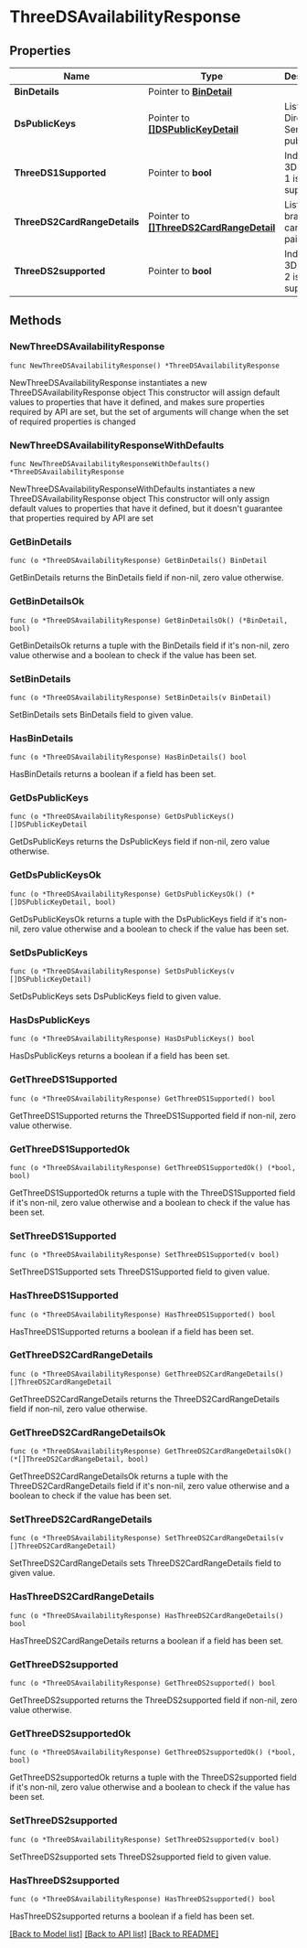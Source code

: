 # ThreeDSAvailabilityResponse

## Properties

Name | Type | Description | Notes
------------ | ------------- | ------------- | -------------
**BinDetails** | Pointer to [**BinDetail**](BinDetail.md) |  | [optional] 
**DsPublicKeys** | Pointer to [**[]DSPublicKeyDetail**](DSPublicKeyDetail.md) | List of Directory Server (DS) public keys. | [optional] 
**ThreeDS1Supported** | Pointer to **bool** | Indicator if 3D Secure 1 is supported. | [optional] 
**ThreeDS2CardRangeDetails** | Pointer to [**[]ThreeDS2CardRangeDetail**](ThreeDS2CardRangeDetail.md) | List of brand and card range pairs. | [optional] 
**ThreeDS2supported** | Pointer to **bool** | Indicator if 3D Secure 2 is supported. | [optional] 

## Methods

### NewThreeDSAvailabilityResponse

`func NewThreeDSAvailabilityResponse() *ThreeDSAvailabilityResponse`

NewThreeDSAvailabilityResponse instantiates a new ThreeDSAvailabilityResponse object
This constructor will assign default values to properties that have it defined,
and makes sure properties required by API are set, but the set of arguments
will change when the set of required properties is changed

### NewThreeDSAvailabilityResponseWithDefaults

`func NewThreeDSAvailabilityResponseWithDefaults() *ThreeDSAvailabilityResponse`

NewThreeDSAvailabilityResponseWithDefaults instantiates a new ThreeDSAvailabilityResponse object
This constructor will only assign default values to properties that have it defined,
but it doesn't guarantee that properties required by API are set

### GetBinDetails

`func (o *ThreeDSAvailabilityResponse) GetBinDetails() BinDetail`

GetBinDetails returns the BinDetails field if non-nil, zero value otherwise.

### GetBinDetailsOk

`func (o *ThreeDSAvailabilityResponse) GetBinDetailsOk() (*BinDetail, bool)`

GetBinDetailsOk returns a tuple with the BinDetails field if it's non-nil, zero value otherwise
and a boolean to check if the value has been set.

### SetBinDetails

`func (o *ThreeDSAvailabilityResponse) SetBinDetails(v BinDetail)`

SetBinDetails sets BinDetails field to given value.

### HasBinDetails

`func (o *ThreeDSAvailabilityResponse) HasBinDetails() bool`

HasBinDetails returns a boolean if a field has been set.

### GetDsPublicKeys

`func (o *ThreeDSAvailabilityResponse) GetDsPublicKeys() []DSPublicKeyDetail`

GetDsPublicKeys returns the DsPublicKeys field if non-nil, zero value otherwise.

### GetDsPublicKeysOk

`func (o *ThreeDSAvailabilityResponse) GetDsPublicKeysOk() (*[]DSPublicKeyDetail, bool)`

GetDsPublicKeysOk returns a tuple with the DsPublicKeys field if it's non-nil, zero value otherwise
and a boolean to check if the value has been set.

### SetDsPublicKeys

`func (o *ThreeDSAvailabilityResponse) SetDsPublicKeys(v []DSPublicKeyDetail)`

SetDsPublicKeys sets DsPublicKeys field to given value.

### HasDsPublicKeys

`func (o *ThreeDSAvailabilityResponse) HasDsPublicKeys() bool`

HasDsPublicKeys returns a boolean if a field has been set.

### GetThreeDS1Supported

`func (o *ThreeDSAvailabilityResponse) GetThreeDS1Supported() bool`

GetThreeDS1Supported returns the ThreeDS1Supported field if non-nil, zero value otherwise.

### GetThreeDS1SupportedOk

`func (o *ThreeDSAvailabilityResponse) GetThreeDS1SupportedOk() (*bool, bool)`

GetThreeDS1SupportedOk returns a tuple with the ThreeDS1Supported field if it's non-nil, zero value otherwise
and a boolean to check if the value has been set.

### SetThreeDS1Supported

`func (o *ThreeDSAvailabilityResponse) SetThreeDS1Supported(v bool)`

SetThreeDS1Supported sets ThreeDS1Supported field to given value.

### HasThreeDS1Supported

`func (o *ThreeDSAvailabilityResponse) HasThreeDS1Supported() bool`

HasThreeDS1Supported returns a boolean if a field has been set.

### GetThreeDS2CardRangeDetails

`func (o *ThreeDSAvailabilityResponse) GetThreeDS2CardRangeDetails() []ThreeDS2CardRangeDetail`

GetThreeDS2CardRangeDetails returns the ThreeDS2CardRangeDetails field if non-nil, zero value otherwise.

### GetThreeDS2CardRangeDetailsOk

`func (o *ThreeDSAvailabilityResponse) GetThreeDS2CardRangeDetailsOk() (*[]ThreeDS2CardRangeDetail, bool)`

GetThreeDS2CardRangeDetailsOk returns a tuple with the ThreeDS2CardRangeDetails field if it's non-nil, zero value otherwise
and a boolean to check if the value has been set.

### SetThreeDS2CardRangeDetails

`func (o *ThreeDSAvailabilityResponse) SetThreeDS2CardRangeDetails(v []ThreeDS2CardRangeDetail)`

SetThreeDS2CardRangeDetails sets ThreeDS2CardRangeDetails field to given value.

### HasThreeDS2CardRangeDetails

`func (o *ThreeDSAvailabilityResponse) HasThreeDS2CardRangeDetails() bool`

HasThreeDS2CardRangeDetails returns a boolean if a field has been set.

### GetThreeDS2supported

`func (o *ThreeDSAvailabilityResponse) GetThreeDS2supported() bool`

GetThreeDS2supported returns the ThreeDS2supported field if non-nil, zero value otherwise.

### GetThreeDS2supportedOk

`func (o *ThreeDSAvailabilityResponse) GetThreeDS2supportedOk() (*bool, bool)`

GetThreeDS2supportedOk returns a tuple with the ThreeDS2supported field if it's non-nil, zero value otherwise
and a boolean to check if the value has been set.

### SetThreeDS2supported

`func (o *ThreeDSAvailabilityResponse) SetThreeDS2supported(v bool)`

SetThreeDS2supported sets ThreeDS2supported field to given value.

### HasThreeDS2supported

`func (o *ThreeDSAvailabilityResponse) HasThreeDS2supported() bool`

HasThreeDS2supported returns a boolean if a field has been set.


[[Back to Model list]](../README.md#documentation-for-models) [[Back to API list]](../README.md#documentation-for-api-endpoints) [[Back to README]](../README.md)


